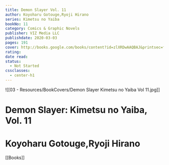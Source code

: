 ```yaml
---
title: Demon Slayer Vol. 11
author: Koyoharu Gotouge,Ryoji Hirano
series: Kimetsu no Yaiba
bookNo: 11
category: Comics & Graphic Novels
publisher: VIZ Media LLC
publishdate: 2020-03-03
pages: 191
cover: http://books.google.com/books/content?id=zlXRDwAAQBAJ&printsec=frontcover&img=1&zoom=1&source=gbs_api
rating: 
date read: 
status:
  - Not Started
cssclasses:
  - center-h1
---
```

![[03 - Resources/BookCovers/Demon Slayer Kimetsu no Yaiba Vol 11.jpg]]
# Demon Slayer: Kimetsu no Yaiba, Vol. 11
# Koyoharu Gotouge,Ryoji Hirano







[[Books]]